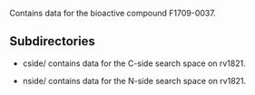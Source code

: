 Contains data for the bioactive compound F1709-0037.

## Subdirectories

- cside/ contains data for the C-side search space on rv1821.

- nside/ contains data for the N-side search space on rv1821.

